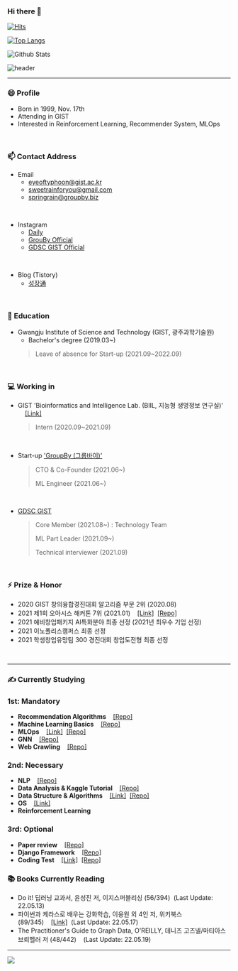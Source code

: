 ### Hi there 👋
[![Hits](https://hits.seeyoufarm.com/api/count/incr/badge.svg?url=https%3A%2F%2Fgithub.com%2FKangbeenKo&count_bg=%23C5CDFF&title_bg=%236DF560&icon=&icon_color=%23FFFFFF&title=hits&edge_flat=false)](https://hits.seeyoufarm.com)

<!-- ![your id](https://road-to-kaggle-grandmaster.vercel.app/api/simple/KangbeenKo) -->

<!--
![competition](https://road-to-kaggle-grandmaster.vercel.app/api/badges/subinium/competition)
![dataset](https://road-to-kaggle-grandmaster.vercel.app/api/badges/KangbeenKo/dataset)
![notebook](https://road-to-kaggle-grandmaster.vercel.app/api/badges/KangbeenKo/notebook)
![discussion](https://road-to-kaggle-grandmaster.vercel.app/api/badges/KangbeenKo/discussion)
-->

[![Top Langs](https://github-readme-stats.vercel.app/api/top-langs/?username=KevinTheRainmaker&&hide=jupyter%20notebook&layout=compact)](https://github.com/KevinTheRainmaker/github-readme-stats)

![Github Stats](https://github-readme-stats.vercel.app/api?username=KevinTheRainmaker&show_icons=true&theme=onedark)

![header](https://capsule-render.vercel.app/api?type=soft&color=auto&height=50&section=header&text=KevinTheRainmaker&fontSize=30&animation=twinkling)

----
### 😄 Profile
- Born in 1999, Nov. 17th
- Attending in GIST 
- Interested in Reinforcement Learning, Recommender System, MLOps
</br>

### 📫 Contact Address
- Email
  - eyeoftyphoon@gist.ac.kr
  - sweetrainforyou@gmail.com
  - springrain@groupby.biz
</br>

- Instagram
  - <a href = "https://www.instagram.com/riverbeen_u_everseen/">Daily</a>
  - <a href = "https://www.instagram.com/groupby_official/">GrouBy Official</a>
  - <a href = "https://www.instagram.com/gdsc_kr_gist/">GDSC GIST Official</a>
</br>


- Blog (Tistory)
  - <a href = "https://kevin-rain.tistory.com/">성장通</a>
</br>


### 🔭 Education
- Gwangju Institute of Science and Technology (GIST, 광주과학기술원)
  - Bachelor's degree (2019.03~)
  > Leave of absence for Start-up (2021.09~2022.09)  
</br>


### 💻 Working in
- GIST 'Bioinformatics and Intelligence Lab. (BIIL, 지능형 생명정보 연구실)' &nbsp;&nbsp;&nbsp;&nbsp;<a href = "https://www.biil-gist.net/">[Link]</a>
  > Intern (2020.09~2021.09)
</br>

- Start-up <a href='https://groupby.oopy.io/'>'GroupBy (그룹바이)'</a>

  > CTO & Co-Founder (2021.06~)
  > 
  > ML Engineer (2021.06~)
</br>

- <a href = "https://gdsc.community.dev/gwangju-institute-of-science-and-technology/">GDSC GIST</a>

  > Core Member (2021.08~) : Technology Team
  >
  > ML Part Leader (2021.09~)
  >
  > Technical interviewer (2021.09)
</br>


### ⚡ Prize & Honor
- 2020 GIST 창의융합경진대회 알고리즘 부문 2위 (2020.08)
- 2021 제1회 오아시스 해커톤 7위 (2021.01)&nbsp;&nbsp;&nbsp;&nbsp;<a href = "https://www.notion.so/BugBug-B5-566195bdb1d7488e98b479a41589b3a8">[Link]</a>&nbsp;&nbsp;<a href = "https://github.com/KevinTheRainmaker/BugBug">[Repo]</a>
- 2021 예비창업패키지 AI특화분야 최종 선정 (2021년 최우수 기업 선정)
- 2021 이노폴리스캠퍼스 최종 선정
- 2021 학생창업유망팀 300 경진대회 창업도전형 최종 선정
</br>


----

### ✍ Currently Studying
### 1st: Mandatory
- **Recommendation Algorithms**&nbsp;&nbsp;&nbsp;&nbsp;<a href = "https://github.com/KevinTheRainmaker/Recommendation_Algorithms">[Repo]</a>
- **Machine Learning Basics**&nbsp;&nbsp;&nbsp;&nbsp;<a href = "https://github.com/KevinTheRainmaker/ML_DL_Basics">[Repo]</a>
- **MLOps**&nbsp;&nbsp;&nbsp;&nbsp;<a href = "https://kevin-rain.tistory.com/category/MLOps">[Link]</a>&nbsp;&nbsp;<a href = "https://github.com/KevinTheRainmaker/MLOps">[Repo]</a>
- **GNN**&nbsp;&nbsp;&nbsp;&nbsp;<a href="https://github.com/KevinTheRainmaker/ML_DL_Basics/tree/master/GNN_Study">[Repo]</a>
- **Web Crawling**&nbsp;&nbsp;&nbsp;&nbsp;<a href="https://github.com/KevinTheRainmaker/Web_Crawling_and_Data_Analysis">[Repo]</a>
### 2nd: Necessary
- **NLP**&nbsp;&nbsp;&nbsp;&nbsp;<a href="https://github.com/GDSC-GIST/AI-ML_Team_5">[Repo]</a>
- **Data Analysis & Kaggle Tutorial**&nbsp;&nbsp;&nbsp;&nbsp;<a href = "https://github.com/KevinTheRainmaker/Kaggle_Novice_to_GrandMaster">[Repo]</a>
- **Data Structure & Algorithms**&nbsp;&nbsp;&nbsp;&nbsp;<a href = "https://kevin-rain.tistory.com/category/Data%20Structure">[Link]</a>&nbsp;&nbsp;<a href = "https://github.com/KevinTheRainmaker/DataStructure">[Repo]</a>
- **OS**&nbsp;&nbsp;&nbsp;&nbsp;<a href = "https://kevin-rain.tistory.com/category/%EC%BB%B4%ED%93%A8%ED%84%B0%20%EA%B3%B5%ED%95%99%20%EA%B8%B0%EB%B3%B8/%EC%9A%B4%EC%98%81%EC%B2%B4%EC%A0%9C%20%28OS%29">[Link]</a>
- **Reinforcement Learning**
### 3rd: Optional
- **Paper review**&nbsp;&nbsp;&nbsp;&nbsp;<a href = "https://github.com/KevinTheRainmaker/Paper_Review">[Repo]</a>
- **Django Framework**&nbsp;&nbsp;&nbsp;&nbsp;<a href = "https://github.com/KevinTheRainmaker/Django_Study">[Repo]</a>
- **Coding Test**&nbsp;&nbsp;&nbsp;&nbsp;<a href = "https://programmers.co.kr/learn/challenges">[Link]</a>&nbsp;&nbsp;<a href = "https://github.com/KevinTheRainmaker/CodingTest">[Repo]</a>

### 📚 Books Currently Reading
<!--
- 열혈 자료구조, 윤성우 저, 오렌지미디어 (238/600)&nbsp;&nbsp;&nbsp;&nbsp;<a href = "https://kevin-rain.tistory.com/category/Data%20Structure%20%26%20Algorithms">[Link]</a>&nbsp;&nbsp;<a href = "https://github.com/KevinTheRainmaker/DataStructure">[Repo]</a>&nbsp;&nbsp;(Last Update: 21.12.14)
- 살아 움직이는 머신러닝 파이프라인 설계, 하네스 하프케 외 1인 저, O'REILLY (162/414)&nbsp;&nbsp;&nbsp;&nbsp;<a href = "https://kevin-rain.tistory.com/category/MLOps">[Link]</a>&nbsp;&nbsp;(Last Update: 22.01.26)
- 한 줄씩 따라 해보는 파이토치 딥러닝 프로젝트 모음집, 이경택 외 8인 저, 비제이퍼블릭 (42/360)&nbsp;&nbsp;&nbsp;&nbsp;<a href = "https://github.com/KevinTheRainmaker/Pytorch_Projects">[Repo]</a>&nbsp;&nbsp;(Last Update: 21.10.12)
- 웹 크롤링과 데이터 분석 with 파이썬, 장철원 저, 프로그래밍 인사이트 (102/293)&nbsp;&nbsp;&nbsp;&nbsp;<a href = "https://github.com/KevinTheRainmaker/Web_Crawling_and_Data_Analysis">[Repo]</a>&nbsp;&nbsp;(Last Update: 22.02.03)
-->
- Do it! 딥러닝 교과서, 윤성진 저, 이지스퍼블리싱 (56/394)&nbsp;&nbsp;(Last Update: 22.05.13)
- 파이썬과 케라스로 배우는 강화학습, 이웅원 외 4인 저, 위키북스 (89/345)&nbsp;&nbsp;&nbsp;&nbsp;<a href = "https://kevin-rain.tistory.com/category/ML%26DL/Reinforcement%20Learning">[Link]</a>&nbsp;&nbsp;(Last Update: 22.05.17)
- The Practitioner's Guide to Graph Data, O'REILLY, 데니즈 고즈넬/마티아스 브뢰헬러 저 (48/442)&nbsp;&nbsp;&nbsp;&nbsp;(Last Update: 22.05.19)
<!---
- 머신러닝 교과서 with 파이썬, 사이킷런, 텐서플로, 세바스찬 라시카 외 1인 저, 길벗 (64/609)&nbsp;&nbsp;&nbsp;&nbsp;<a href = "https://github.com/KevinTheRainmaker/ML_DL_Basics/ML_TextBook_SKTF">[Repo]</a>&nbsp;&nbsp;(Last Update: None)
- Coding The Matrix, 필립 클라인 저, 루비페이퍼 (--/588)&nbsp;&nbsp;&nbsp;&nbsp;<a href = "https://github.com/KevinTheRainmaker/Coding_Mathematics/tree/master/Coding%20The%20Matrix">[Repo]</a>
- 파이썬 머신러닝 완벽 가이드, 권철민 저, 위키북스 (117/625)&nbsp;&nbsp;&nbsp;&nbsp;<a href = "https://github.com/KevinTheRainmaker/ML_DL_Basics/ML_Guide">[Repo]</a>&nbsp;&nbsp;(Last Update: None)
- 처음 시작하는 딥러닝, 세스 와이드먼 저, 한빛미디어 (--/273)&nbsp;&nbsp;&nbsp;&nbsp;<a href = "https://github.com/KevinTheRainmaker/ML_DL_Basics/DL_from_Scratch">[Repo]</a>&nbsp;&nbsp;(Last Update: None)-->

<!--
### ✒ Lectures to Study
- 패스트캠퍼스: 머신러닝과 데이터분석 A-Z&nbsp;&nbsp;&nbsp;&nbsp;<a href = "https://www.fastcampus.co.kr/data_online_dataadv">[Lecture]</a>&nbsp;&nbsp;<a href = "https://kevin-rain.tistory.com/category/%EB%A8%B8%EC%8B%A0%EB%9F%AC%EB%8B%9D%20%EB%94%A5%EB%9F%AC%EB%8B%9D">[Link]</a>
- 패스트캠퍼스: 딥러닝/인공지능&nbsp;&nbsp;&nbsp;&nbsp;<a href = "https://www.fastcampus.co.kr/data_online_deep">[Lecture]</a>&nbsp;&nbsp;
- 패스트캠퍼스: 모델 성능 개선으로 익히는 강화학습 A-Z&nbsp;&nbsp;&nbsp;&nbsp;<a href = "https://www.fastcampus.co.kr/data_online_rein">[Lecture]</a>&nbsp;&nbsp;<a href = "https://www.notion.so/f387345c41b842728265dbd3640a5df6?v=13065f24cabd4d21bd5a2edd2b818682">[Link]</a>&nbsp;&nbsp;<a href = "https://github.com/KevinTheRainmaker/Reinforcement_Learning_AtoZ">[Repo]</a>
- 패스트캠퍼스: 딥러닝을 활용한 추천시스템 구현 올인원 패키지 Online.&nbsp;&nbsp;&nbsp;&nbsp;<a href = "https://fastcampus.co.kr/data_online_rs">[Lecture]</a>&nbsp;&nbsp;<a href = "https://github.com/KevinTheRainmaker/Recommendation_Algorithms/tree/main/colab/fastcampus">[Repo]</a>
- 패스트캠퍼스: 머신러닝 서비스 구축을 위한 실전 MLOps 올인원 패키지 Online.&nbsp;&nbsp;&nbsp;&nbsp;<a href = "https://fastcampus.co.kr/data_online_mlops">[Lecture]</a>&nbsp;&nbsp;<a href = "https://github.com/KevinTheRainmaker/Data_and_Model_Management">[Repo]</a>
- The RED : 현실 데이터를 활용한 추천시스템 구현 A to Z by 번개장터 CTO 이동주&nbsp;&nbsp;&nbsp;&nbsp;<a href = "https://fastcampus.co.kr/data_red_ldj">[Lecture]</a>
-->
----

<!--
- UDEMY: 머신 러닝 & AI 로 추천 시스템 구축하기&nbsp;&nbsp;&nbsp;&nbsp;<a href = "https://www.udemy.com/course/best-recommender-system/">[Lecture]</a>&nbsp;&nbsp;<a href = "https://github.com/KevinTheRainmaker/Recommendation_Algorithms/tree/main/colab/fastcampus">[Repo]</a>
- UDEMY: AI 만들기 : 강화학습과 인공신경망 완전 정복&nbsp;&nbsp;&nbsp;&nbsp;<a href = "https://www.udemy.com/course/best-ai-17-hours/">[Lecture]</a>
-->

<!--
**KangbeenKo/KangbeenKo** is a ✨ _special_ ✨ repository because its `README.md` (this file) appears on your GitHub profile.
Here are some ideas to get you started:

- 🔭 I’m currently working on ...
- 🌱 I’m currently learning ...
- 👯 I’m looking to collaborate on ...
- 🤔 I’m looking for help with ...
- 💬 Ask me about ...
- 📫 How to reach me: ...
- 😄 Pronouns: ...
- ⚡ Fun fact: ...
-->

<!--[![KevinTheRainmaker's wakatime stats](https://github-readme-stats.vercel.app/api/wakatime?username=KevinTheRainmaker)](https://wakatime.com/@KevinTheRainmaker)-->

<a href="https://opgc.me/#/users/KevinTheRainmaker" target="_blank"><img src="https://api.opgc.me/githubs/users/KevinTheRainmaker/tag/?theme=basic" /></a>
